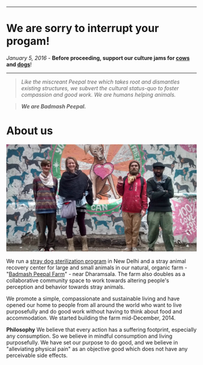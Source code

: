 <!--
Title: About us
-->

-----------------------------------
We are sorry to interrupt your progam!
=====
<i>January 5, 2016</i> - **Before proceeding, support our culture jams for [cows](https://www.facebook.com/worldlywags/posts/1025847224120182) and [dogs](https://www.facebook.com/worldlywags/posts/1026809744023930)**!

-----------------------------------

><i>Like the miscreant Peepal tree which takes root and dismantles existing structures, we subvert the cultural status-quo to foster compassion and good work. We are humans helping animals.</i>

>****<i>We are Badmash Peepal.</i>****

About us
==========

![badmash peepal header image](/markdown/E-COVER-WEBSITE.jpg)


We run a [stray dog sterilization program](?p=abc-cooperative) in New Delhi and a stray animal recovery center for large and small animals in our natural, organic farm - "[Badmash Peepal Farm](?p=farm)" - near Dharamsala. The farm also doubles as a collaborative community space to work towards altering people's perception and behavior towards stray animals. 

We promote a simple, compassionate and sustainable living and have opened our home to people from all around the world who want to live purposefully and do good work without having to think about food and accommodation. We started building the farm mid-December, 2014. 

**Philosophy**
We believe that every action has a suffering footprint, especially any consumption. So we believe in mindful consumption and living purposefully. We have set our purpose to do good, and we believe in "alleviating physical pain" as an objective good which does not have any perceivable side effects.
